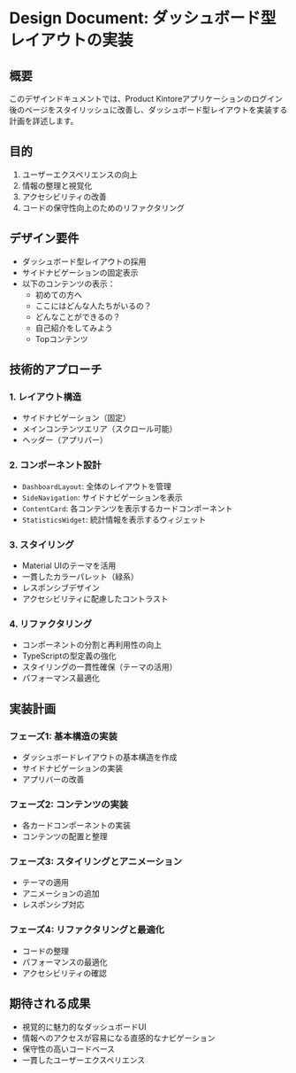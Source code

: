 # Design Document: ダッシュボード型レイアウトの実装

## 概要
このデザインドキュメントでは、Product Kintoreアプリケーションのログイン後のページをスタイリッシュに改善し、ダッシュボード型レイアウトを実装する計画を詳述します。

## 目的
1. ユーザーエクスペリエンスの向上
2. 情報の整理と視覚化
3. アクセシビリティの改善
4. コードの保守性向上のためのリファクタリング

## デザイン要件
- ダッシュボード型レイアウトの採用
- サイドナビゲーションの固定表示
- 以下のコンテンツの表示：
  - 初めての方へ
  - ここにはどんな人たちがいるの？
  - どんなことができるの？
  - 自己紹介をしてみよう
  - Topコンテンツ

## 技術的アプローチ

### 1. レイアウト構造
- サイドナビゲーション（固定）
- メインコンテンツエリア（スクロール可能）
- ヘッダー（アプリバー）

### 2. コンポーネント設計
- `DashboardLayout`: 全体のレイアウトを管理
- `SideNavigation`: サイドナビゲーションを表示
- `ContentCard`: 各コンテンツを表示するカードコンポーネント
- `StatisticsWidget`: 統計情報を表示するウィジェット

### 3. スタイリング
- Material UIのテーマを活用
- 一貫したカラーパレット（緑系）
- レスポンシブデザイン
- アクセシビリティに配慮したコントラスト

### 4. リファクタリング
- コンポーネントの分割と再利用性の向上
- TypeScriptの型定義の強化
- スタイリングの一貫性確保（テーマの活用）
- パフォーマンス最適化

## 実装計画

### フェーズ1: 基本構造の実装
- ダッシュボードレイアウトの基本構造を作成
- サイドナビゲーションの実装
- アプリバーの改善

### フェーズ2: コンテンツの実装
- 各カードコンポーネントの実装
- コンテンツの配置と整理

### フェーズ3: スタイリングとアニメーション
- テーマの適用
- アニメーションの追加
- レスポンシブ対応

### フェーズ4: リファクタリングと最適化
- コードの整理
- パフォーマンスの最適化
- アクセシビリティの確認

## 期待される成果
- 視覚的に魅力的なダッシュボードUI
- 情報へのアクセスが容易になる直感的なナビゲーション
- 保守性の高いコードベース
- 一貫したユーザーエクスペリエンス
